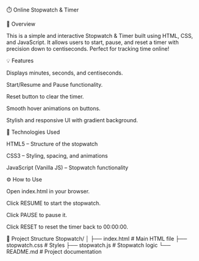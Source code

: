 ⏱️ Online Stopwatch & Timer

🎯 Overview

This is a simple and interactive Stopwatch & Timer built using HTML, CSS, and JavaScript.
It allows users to start, pause, and reset a timer with precision down to centiseconds. Perfect for tracking time online!

💡 Features

Displays minutes, seconds, and centiseconds.

Start/Resume and Pause functionality.

Reset button to clear the timer.

Smooth hover animations on buttons.

Stylish and responsive UI with gradient background.

🧰 Technologies Used

HTML5 – Structure of the stopwatch

CSS3 – Styling, spacing, and animations

JavaScript (Vanilla JS) – Stopwatch functionality

⚙️ How to Use

Open index.html in your browser.

Click RESUME to start the stopwatch.

Click PAUSE to pause it.

Click RESET to reset the timer back to 00:00:00.

📂 Project Structure
Stopwatch/
│
├── index.html       # Main HTML file
├── stopwatch.css    # Styles
├── stopwatch.js     # Stopwatch logic
└── README.md        # Project documentation
